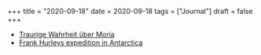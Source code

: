 +++
title = "2020-09-18"
date = 2020-09-18
tags = ["Journal"]
draft = false
+++

-   [Traurige Wahrheit über Moria](https://youtu.be/XRqN9E9boCY)
-   [Frank Hurleys expedition in Antarctica](http://www.bbc.com/news/magazine-34856379)